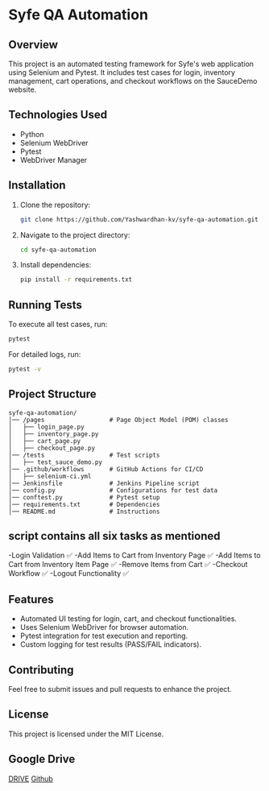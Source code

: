 # Syfe QA Automation

## Overview
This project is an automated testing framework for Syfe's web application using Selenium and Pytest. It includes test cases for login, inventory management, cart operations, and checkout workflows on the SauceDemo website.

## Technologies Used
- Python
- Selenium WebDriver
- Pytest
- WebDriver Manager

## Installation
1. Clone the repository:
   ```sh
   git clone https://github.com/Yashwardhan-kv/syfe-qa-automation.git
   ```
2. Navigate to the project directory:
   ```sh
   cd syfe-qa-automation
   ```
3. Install dependencies:
   ```sh
   pip install -r requirements.txt
   ```

## Running Tests
To execute all test cases, run:
```sh
pytest
```
For detailed logs, run:
```sh
pytest -v
```

## Project Structure
```
syfe-qa-automation/
│── /pages                  # Page Object Model (POM) classes
│   ├── login_page.py
│   ├── inventory_page.py
│   ├── cart_page.py
│   ├── checkout_page.py
│── /tests                  # Test scripts
│   ├── test_sauce_demo.py
│── .github/workflows       # GitHub Actions for CI/CD
│   ├── selenium-ci.yml
│── Jenkinsfile             # Jenkins Pipeline script
│── config.py               # Configurations for test data
│── conftest.py             # Pytest setup
│── requirements.txt        # Dependencies
│── README.md               # Instructions

```
## script contains all six tasks as mentioned
-Login Validation ✅
-Add Items to Cart from Inventory Page ✅
-Add Items to Cart from Inventory Item Page ✅
-Remove Items from Cart ✅
-Checkout Workflow ✅
-Logout Functionality ✅

## Features
- Automated UI testing for login, cart, and checkout functionalities.
- Uses Selenium WebDriver for browser automation.
- Pytest integration for test execution and reporting.
- Custom logging for test results (PASS/FAIL indicators).

## Contributing
Feel free to submit issues and pull requests to enhance the project.

## License
This project is licensed under the MIT License.

## Google Drive
[DRIVE](https://drive.google.com/drive/folders/1LhdurgTM3M_WjJlSqSioR3gIYxdFfpyg?usp=sharing)
[Github](https://github.com/Yashwardhan-kv?tab=overview&from=2024-12-01&to=2024-12-10)
